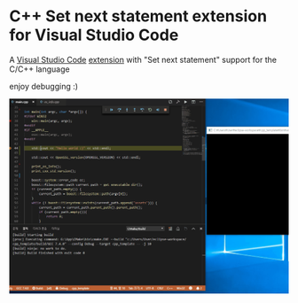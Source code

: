 # C++ Set next statement extension for Visual Studio Code

A [Visual Studio Code](https://code.visualstudio.com/) [extension](https://marketplace.visualstudio.com/VSCode) with "Set next statement" support for the C/C++ language

enjoy debugging :)

<img src=./images/cpp_set_next_statement.gif>
